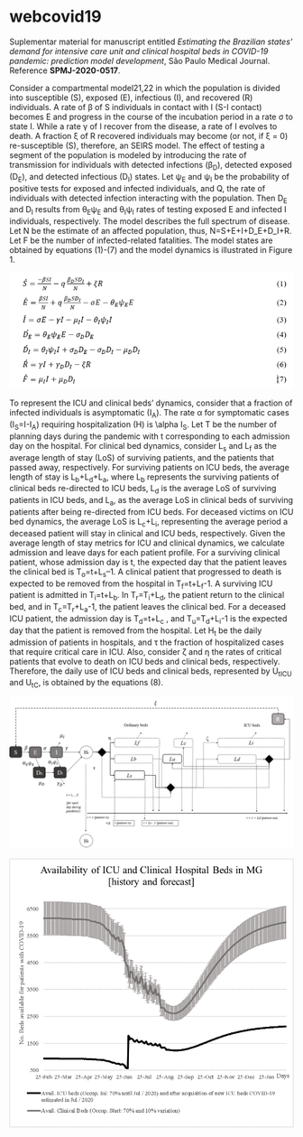 # webcovid19
Suplementar material for manuscript entitled *Estimating the Brazilian states’ demand for intensive care unit and clinical hospital beds in COVID-19 pandemic: prediction model development*, São Paulo Medical Journal. Reference **SPMJ-2020-0517**.


Consider a compartmental model21,22 in which the population is divided into susceptible (S), exposed (E), infectious (I), and recovered (R) individuals. A rate of β of S individuals in contact with I (S-I contact) becomes E and progress in the course of the incubation period in a rate σ to state I. While a rate γ of I recover from the disease, a rate of I evolves to death. A fraction ξ of R recovered individuals may become (or not, if ξ = 0) re-susceptible (S), therefore, an SEIRS model. The effect of testing a segment of the population is modeled by introducing the rate of transmission for individuals with detected infections (β<sub>D</sub>), detected exposed (D<sub>E</sub>), and detected infectious (D<sub>I</sub>) states. Let ψ<sub>E</sub> and ψ<sub>I</sub> be the probability of positive tests for exposed and infected individuals, and Q, the rate of individuals with detected infection interacting with the population. Then D<sub>E</sub> and D<sub>I</sub> results from θ<sub>E</sub>ψ<sub>E</sub> and θ<sub>I</sub>ψ<sub>I</sub> rates of testing exposed E and infected I individuals, respectively. The model describes the full spectrum of disease. Let N be the estimate of an affected population, thus, N=S+E+I+D_E+D_I+R. Let F be the number of infected-related fatalities. The model states are obtained by equations (1)-(7) and the model dynamics is illustrated in Figure 1.

![Model's equations (1)-(7)](https://github.com/joaoflavioufmg/webcovid19/blob/main/eq-seirs.png)

To represent the ICU and clinical beds’ dynamics, consider that a fraction of infected individuals is asymptomatic (I<sub>A</sub>). The rate α for symptomatic cases (I<sub>S</sub>=I-I<sub>A</sub>) requiring hospitalization (H) is \alpha I<sub>S</sub>. Let T be the number of planning days during the pandemic with t corresponding to each admission day on the hospital. For clinical bed dynamics, consider L<sub>s</sub> and L<sub>f</sub> as the average length of stay (LoS) of surviving patients,  and the patients that passed away, respectively. For surviving patients on ICU beds, the average length of stay is L<sub>b</sub>+L<sub>d</sub>+L<sub>a</sub>, where L<sub>b</sub> represents the surviving patients of clinical beds re-directed to ICU beds, L<sub>d</sub> is the average LoS of surviving patients in ICU beds, and L<sub>a</sub>, as the average LoS in clinical beds of surviving patients after being re-directed from ICU beds. For deceased victims on ICU bed dynamics, the average LoS is L<sub>c</sub>+L<sub>i</sub>, representing the average period a deceased patient will stay in clinical and ICU beds, respectively. Given the average length of stay metrics for ICU and clinical dynamics, we calculate admission and leave days for each patient profile. For a surviving clinical patient, whose admission day is t, the expected day that the patient leaves the clinical bed is T<sub>o</sub>=t+L<sub>s</sub>–1. A clinical patient that progressed to death is expected to be removed from the hospital in T<sub>f</sub>=t+L<sub>f</sub>-1. A surviving ICU patient is admitted in T<sub>i</sub>=t+L<sub>b</sub>. In T<sub>r</sub>=T<sub>i</sub>+L<sub>d</sub>, the patient return to the clinical bed, and in T<sub>c</sub>=T<sub>r</sub>+L<sub>a</sub>-1, the patient leaves the clinical bed. For a deceased ICU patient, the admission day is T<sub>d</sub>=t+L<sub>c</sub> , and T<sub>u</sub>=T<sub>d</sub>+L<sub>i</sub>-1 is the expected day that the patient is removed from the hospital. Let H<sub>t</sub> be the daily admission of patients in hospitals, and τ the fraction of hospitalized cases that require critical care in ICU. Also, consider ζ and η the rates of critical patients that evolve to death on ICU beds and clinical beds, respectively. Therefore, the daily use of ICU beds and clinical beds, represented by U<sub>tICU</sub> and U<sub>tC</sub>, is obtained by the equations (8).



![Figure 1](https://github.com/joaoflavioufmg/webcovid19/blob/main/fig1.png)

![Figure 2](https://github.com/joaoflavioufmg/webcovid19/blob/main/fig2.png)
